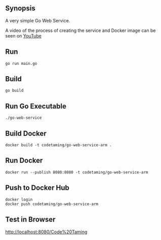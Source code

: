 ## Synopsis

A very simple Go Web Service.

A video of the process of creating the service and Docker image can be seen on [YouTube](https://youtu.be/-IoWzON4IRA)

## Run
```
go run main.go
```

## Build
```
go build
```

## Run Go Executable
```
./go-web-service
```

## Build Docker

```
docker build -t codetaming/go-web-service-arm .
```

## Run Docker
```
docker run --publish 8080:8080 -t codetaming/go-web-service-arm
```

## Push to Docker Hub
```
docker login
docker push codetaming/go-web-service-arm
```

## Test in Browser
[http://localhost:8080/Code%20Taming](http://localhost:8080/Code%20Taming)